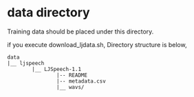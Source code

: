 # data directory

Training data should be placed under this directory.

if you execute download_ljdata.sh,
Directory structure is below,

```
data
|__ ljspeech
        |__ LJSpeech-1.1
                |-- README
                |-- metadata.csv
                |__ wavs/
```